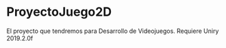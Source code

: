 # ProyectoJuego2D
El proyecto que tendremos para Desarrollo de Videojuegos. Requiere Uniry 2019.2.0f
